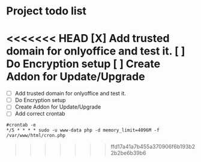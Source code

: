 # Project todo list


<<<<<<< HEAD
[X] Add trusted domain for onlyoffice and test it.
[ ] Do Encryption setup
[ ] Create Addon for Update/Upgrade 
=======
* [ ] Add trusted domain for onlyoffice and test it.
* [ ] Do Encryption setup
* [ ] Create Addon for Update/Upgrade 
* [ ] Add correct crontab
```
#crontab -e
*/5 * * * * sudo -u www-data php -d memory_limit=4096M -f /var/www/html/cron.php
```
>>>>>>> ffd17a41a7b455a370906f6b193b22b2be6b39b6
